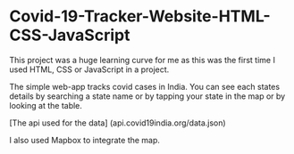 # Covid-19-Tracker-Website-HTML-CSS-JavaScript

This project was a huge learning curve for me as this was the first time I used HTML, CSS or JavaScript in a project. 


The simple web-app tracks covid cases in India. You can see each states details by searching a state name or by tapping your state in the map or by looking at the table.

[The api used for the data] (api.covid19india.org/data.json)

I also used Mapbox to integrate the map.